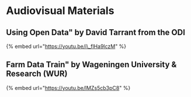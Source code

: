 # Audiovisual Materials

## Using Open Data" by David Tarrant from the ODI

{% embed url="https://youtu.be/i\_flHa9lczM" %}

## Farm Data Train" by Wageningen University & Research \(WUR\)

{% embed url="https://youtu.be/lMZs5cb3pC8" %}




